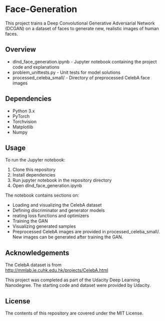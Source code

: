# Face-Generation

This project trains a Deep Convolutional Generative Adversarial Network (DCGAN) on a dataset of faces to generate new, realistic images of human faces.

## Overview
- dlnd_face_generation.ipynb - Jupyter notebook containing the project code and explanations
- problem_unittests.py - Unit tests for model solutions
- processed_celeba_small/ - Directory of preprocessed CelebA face images

## Dependencies
- Python 3.x
- PyTorch
- Torchvision
- Matplotlib
- Numpy

## Usage
To run the Jupyter notebook:

1. Clone this repository
2. Install dependencies
3. Run jupyter notebook in the repository directory
4. Open dlnd_face_generation.ipynb

The notebook contains sections on:

- Loading and visualizing the CelebA dataset
- Defining discriminator and generator models
- reating loss functions and optimizers
- Training the GAN
- Visualizing generated samples
- Preprocessed CelebA images are provided in processed_celeba_small/. New images can be generated after training the GAN.

## Acknowledgements
The CelebA dataset is from http://mmlab.ie.cuhk.edu.hk/projects/CelebA.html

This project was completed as part of the Udacity Deep Learning Nanodegree. The starting code and dataset were provided by Udacity.

## License
The contents of this repository are covered under the MIT License.